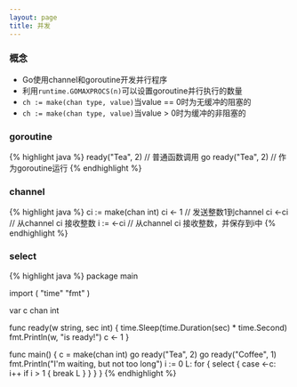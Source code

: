 ```yaml
---
layout: page
title: 并发
---
```


### 概念
* Go使用channel和goroutine开发并行程序
* 利用`runtime.GOMAXPROCS(n)`可以设置goroutine并行执行的数量
* `ch := make(chan type, value)`当value == 0时为无缓冲的阻塞的
* `ch := make(chan type, value)`当value > 0时为缓冲的非阻塞的

### goroutine
{% highlight java %}
ready("Tea", 2) // 普通函数调用
go ready("Tea", 2) // 作为goroutine运行
{% endhighlight %}

### channel
{% highlight java %}
ci := make(chan int)
ci <- 1   // 发送整数1到channel ci
<-ci      // 从channel ci 接收整数
i := <-ci // 从channel ci 接收整数，并保存到i中
{% endhighlight %}

### select
{% highlight java %}
package main

import (
    "time"
    "fmt"
)

var c chan int

func ready(w string, sec int) {
    time.Sleep(time.Duration(sec) * time.Second)
    fmt.Println(w, "is ready!")
    c <- 1
}

func main() {
    c = make(chan int)
    go ready("Tea", 2)
    go ready("Coffee", 1)
    fmt.Println("I'm waiting, but not too long")
    i := 0
    L: for {
        select {
            case <-c:
                i++
                if i > 1 {
                    break L
                }
        }
    }
}
{% endhighlight %}


